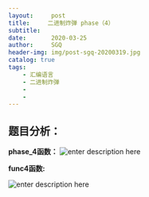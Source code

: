 ```yaml
---
layout:     post
title:     二进制炸弹 phase（4）
subtitle:   
date:       2020-03-25
author:     SGQ
header-img: img/post-sgq-20200319.jpg
catalog: true
tags:
    - 汇编语言
    - 二进制炸弹
    - 
    - 
---
```


## 题目分析：
**phase_4函数：**
![enter description here](https://imgkr.cn-bj.ufileos.com/cc9c5b12-1f5d-4983-ab40-a9be72aa2f08.png)

**func4函数:**

![enter description here](https://imgkr.cn-bj.ufileos.com/78e2868c-b642-4854-acd8-a4dda31064ea.png)
